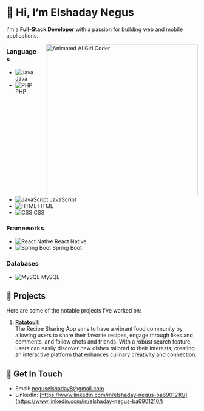 # 👋 Hi, I’m Elshaday Negus  

I'm a **Full-Stack Developer** with a passion for building web and mobile applications.  

<img src="https://pfst.cf2.poecdn.net/base/image/4c60e65a2494b42cb666b30e852c25d88aa4878b244886340764fb7c24b57a3f?w=1024&h=768&pmaid=302373234" 
  alt="Animated AI Girl Coder" width="400" align="right" style="margin-left: 20px;"/>  

### Languages  
- ![Java](https://img.icons8.com/color/80/000000/java-coffee-cup-logo.png) Java  
- ![PHP](https://img.icons8.com/color/80/000000/php.png) PHP  
- ![JavaScript](https://img.icons8.com/color/80/000000/javascript.png) JavaScript  
- ![HTML](https://img.icons8.com/color/80/000000/html-5.png) HTML  
- ![CSS](https://img.icons8.com/color/80/000000/css3.png) CSS  

### Frameworks  
- ![React Native](https://img.icons8.com/color/80/000000/react-native.png) React Native  
- ![Spring Boot](https://img.icons8.com/color/80/000000/spring-logo.png) Spring Boot  

### Databases  
- ![MySQL](https://img.icons8.com/color/80/000000/mysql-logo.png) MySQL  

## 🌟 Projects  

Here are some of the notable projects I've worked on:  

1. **[Ratatoulli](#)**  
   The Recipe Sharing App aims to have a vibrant food community by allowing users to share their favorite recipes, engage through likes and comments, and follow chefs and friends. With a robust search feature, users can easily discover new dishes tailored to their interests, creating an interactive platform that enhances culinary creativity and connection.  

## 🚀 Get In Touch  

- Email: [neguselshaday8@gmail.com](mailto:neguselshaday8@gmail.com)  
- LinkedIn: [https://www.linkedin.com/in/elshaday-negus-ba6901210/](https://www.linkedin.com/in/elshaday-negus-ba6901210/)  

